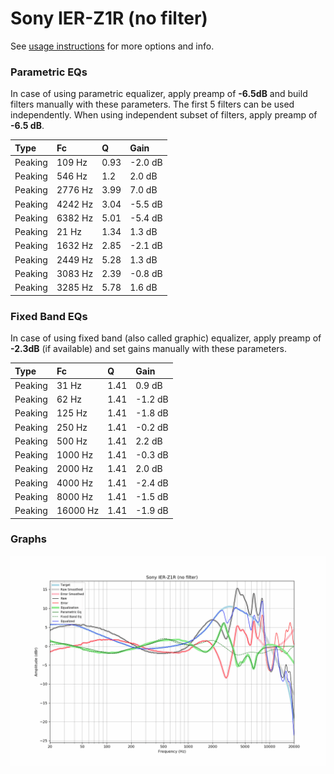 # Sony IER-Z1R (no filter)
See [usage instructions](https://github.com/jaakkopasanen/AutoEq#usage) for more options and info.

### Parametric EQs
In case of using parametric equalizer, apply preamp of **-6.5dB** and build filters manually
with these parameters. The first 5 filters can be used independently.
When using independent subset of filters, apply preamp of **-6.5 dB**.

| Type    | Fc      |    Q | Gain    |
|:--------|:--------|:-----|:--------|
| Peaking | 109 Hz  | 0.93 | -2.0 dB |
| Peaking | 546 Hz  | 1.2  | 2.0 dB  |
| Peaking | 2776 Hz | 3.99 | 7.0 dB  |
| Peaking | 4242 Hz | 3.04 | -5.5 dB |
| Peaking | 6382 Hz | 5.01 | -5.4 dB |
| Peaking | 21 Hz   | 1.34 | 1.3 dB  |
| Peaking | 1632 Hz | 2.85 | -2.1 dB |
| Peaking | 2449 Hz | 5.28 | 1.3 dB  |
| Peaking | 3083 Hz | 2.39 | -0.8 dB |
| Peaking | 3285 Hz | 5.78 | 1.6 dB  |

### Fixed Band EQs
In case of using fixed band (also called graphic) equalizer, apply preamp of **-2.3dB**
(if available) and set gains manually with these parameters.

| Type    | Fc       |    Q | Gain    |
|:--------|:---------|:-----|:--------|
| Peaking | 31 Hz    | 1.41 | 0.9 dB  |
| Peaking | 62 Hz    | 1.41 | -1.2 dB |
| Peaking | 125 Hz   | 1.41 | -1.8 dB |
| Peaking | 250 Hz   | 1.41 | -0.2 dB |
| Peaking | 500 Hz   | 1.41 | 2.2 dB  |
| Peaking | 1000 Hz  | 1.41 | -0.3 dB |
| Peaking | 2000 Hz  | 1.41 | 2.0 dB  |
| Peaking | 4000 Hz  | 1.41 | -2.4 dB |
| Peaking | 8000 Hz  | 1.41 | -1.5 dB |
| Peaking | 16000 Hz | 1.41 | -1.9 dB |

### Graphs
![](./Sony%20IER-Z1R%20(no%20filter).png)